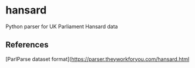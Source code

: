 # hansard
Python parser for UK Parliament Hansard data

## References
[ParlParse dataset format](https://parser.theyworkforyou.com/hansard.html